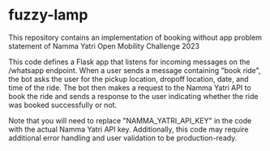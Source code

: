 # fuzzy-lamp
This repository contains an implementation of booking without app problem statement of Namma Yatri Open Mobility Challenge 2023


This code defines a Flask app that listens for incoming messages on the /whatsapp endpoint. When a user sends a message containing "book ride", the bot asks the user for the pickup location, dropoff location, date, and time of the ride. The bot then makes a request to the Namma Yatri API to book the ride and sends a response to the user indicating whether the ride was booked successfully or not.

Note that you will need to replace "NAMMA_YATRI_API_KEY" in the code with the actual Namma Yatri API key. Additionally, this code may require additional error handling and user validation to be production-ready.
